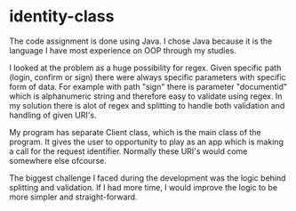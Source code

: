 # identity-class

The code assignment is done using Java. I chose Java because it is the language I have most experience on OOP through my studies.

I looked at the problem as a huge possibility for regex. Given specific path (login, confirm or sign) there were always specific parameters with specific form of data. For example with path "sign" there is parameter "documentid" which is alphanumeric string and therefore easy to validate using regex. In my solution there is alot of regex and splitting to handle both validation and handling of given URI's.

My program has separate Client class, which is the main class of the program. It gives the user to opportunity to play as an app which is making a call for the request identifier. Normally these URI's would come somewhere else ofcourse.

The biggest challenge I faced during the development was the logic behind splitting and validation. If I had more time, I would improve the logic to be more simpler and straight-forward.
